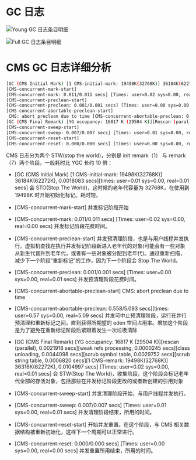 # GC 日志

![Young GC 日志条目明细](https://s1.ax1x.com/2020/11/11/BXGVFs.png)

![Full GC 日志条目明细](https://s1.ax1x.com/2020/11/11/BXGlmF.png)

# CMS GC 日志详细分析

```sh
[GC (CMS Initial Mark) [1 CMS-initial-mark: 19498K(32768K)] 36184K(62272K), 0.0018083 secs] [Times: user=0.01 sys=0.00, real=0.01 secs]
[CMS-concurrent-mark-start]
[CMS-concurrent-mark: 0.011/0.011 secs] [Times: user=0.02 sys=0.00, real=0.00 secs]
[CMS-concurrent-preclean-start]
[CMS-concurrent-preclean: 0.001/0.001 secs] [Times: user=0.00 sys=0.00, real=0.01 secs]
[CMS-concurrent-abortable-preclean-start]
 CMS: abort preclean due to time [CMS-concurrent-abortable-preclean: 0.558/5.093 secs] [Times: user=0.57 sys=0.00, real=5.09 secs]
[GC (CMS Final Remark) [YG occupancy: 16817 K (29504 K)][Rescan (parallel), 0.0021918 secs][weak refs processing, 0.0000245 secs][class unloading, 0.0044098 secs][scrub symbol table, 0.0029752 secs][scrub string table, 0.0006820 secs][1 CMS-remark: 19498K(32768K)] 36316K(62272K), 0.0104997 secs] [Times: user=0.02 sys=0.00, real=0.01 secs]
[CMS-concurrent-sweep-start]
[CMS-concurrent-sweep: 0.007/0.007 secs] [Times: user=0.01 sys=0.00, real=0.01 secs]
[CMS-concurrent-reset-start]
[CMS-concurrent-reset: 0.000/0.000 secs] [Times: user=0.00 sys=0.00, real=0.00 secs]
```

CMS 日志分为两个 STW(stop the world)，分别是 init remark（1） 与 remark（7）两个阶段。一般耗时比 YGC 长约 10 倍：

- [GC (CMS Initial Mark) [1 CMS-initial-mark: 19498K(32768K)] 36184K(62272K), 0.0018083 secs][times: user=0.01 sys=0.00, real=0.01 secs] 会 STO(Stop The World)，这时候的老年代容量为 32768K，在使用到 19498K 时开始初始化标记。耗时短。

- [CMS-concurrent-mark-start] 并发标记阶段开始

- [CMS-concurrent-mark: 0.011/0.011 secs] [Times: user=0.02 sys=0.00, real=0.00 secs] 并发标记阶段花费时间。

- [CMS-concurrent-preclean-start] 并发预清理阶段，也是与用户线程并发执行。虚拟机查找在执行并发标记阶段新进入老年代的对象(可能会有一些对象从新生代晋升到老年代，或者有一些对象被分配到老年代)。通过重新扫描，减少下一个阶段”重新标记”的工作，因为下一个阶段会 Stop The World。

- [CMS-concurrent-preclean: 0.001/0.001 secs] [Times: user=0.00 sys=0.00, real=0.01 secs]
  并发预清理阶段花费时间。

- [CMS-concurrent-abortable-preclean-start] CMS: abort preclean due to time

- [CMS-concurrent-abortable-preclean: 0.558/5.093 secs][times: user=0.57 sys=0.00, real=5.09 secs] 并发可中止预清理阶段，运行在并行预清理和重新标记之间，直到获得所期望的 eden 空间占用率。增加这个阶段是为了避免在重新标记阶段后紧跟着发生一次垃圾清除

- [GC (CMS Final Remark) [YG occupancy: 16817 K (29504 K)][rescan (parallel), 0.0021918 secs][weak refs processing, 0.0000245 secs][class unloading, 0.0044098 secs][scrub symbol table, 0.0029752 secs][scrub string table, 0.0006820 secs][1 CMS-remark: 19498K(32768K)] 36316K(62272K), 0.0104997 secs] [Times: user=0.02 sys=0.00, real=0.01 secs] 会 STW(Stop The World)，收集阶段，这个阶段会标记老年代全部的存活对象，包括那些在并发标记阶段更改的或者新创建的引用对象

- [CMS-concurrent-sweep-start] 并发清理阶段开始，与用户线程并发执行。

- [CMS-concurrent-sweep: 0.007/0.007 secs] [Times: user=0.01 sys=0.00, real=0.01 secs] 并发清理阶段结束，所用的时间。

- [CMS-concurrent-reset-start] 开始并发重置。在这个阶段，与 CMS 相关数据结构被重新初始化，这样下一个周期可以正常进行。

- [CMS-concurrent-reset: 0.000/0.000 secs] [Times: user=0.00 sys=0.00, real=0.00 secs] 并发重置所用结束，所用的时间。
